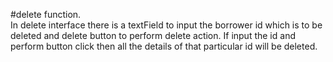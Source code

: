 #delete function.      
In delete interface there is a textField to input the borrower id which is to be deleted and delete button to perform delete action.
If input the id and perform button click then all the details of that particular id will be deleted.

